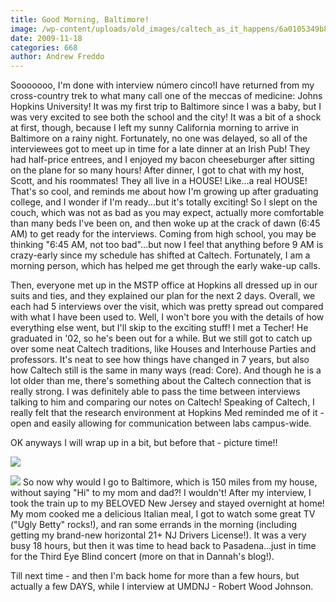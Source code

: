 ```yaml
---
title: Good Morning, Baltimore!
image: /wp-content/uploads/old_images/caltech_as_it_happens/6a0105349b8251970b0120a6b0495e970b.jpg
date: 2009-11-18
categories: 668
author: Andrew Freddo
---
```



Sooooooo, I'm done with interview número cinco!I have returned from my cross-country trek to what many call one of the meccas of medicine: Johns Hopkins University! It was my first trip to Baltimore since I was a baby, but I was very excited to see both the school and the city! It was a bit of a shock at first, though, because I left my sunny California morning to arrive in Baltimore on a rainy night. Fortunately, no one was delayed, so all of the interviewees got to meet up in time for a late dinner at an Irish Pub! They had half-price entrees, and I enjoyed my bacon cheeseburger after sitting on the plane for so many hours!
After dinner, I got to chat with my host, Scott, and his roommates! They all live in a HOUSE! Like...a real HOUSE! That's so cool, and reminds me about how I'm growing up after graduating college, and I wonder if I'm ready...but it's totally exciting! So I slept on the couch, which was not as bad as you may expect, actually more comfortable than many beds I've been on, and then woke up at the crack of dawn (6:45 AM) to get ready for the interviews. Coming from high school, you may be thinking "6:45 AM, not too bad"...but now I feel that anything before 9 AM is crazy-early since my schedule has shifted at Caltech. Fortunately, I am a morning person, which has helped me get through the early wake-up calls.

Then, everyone met up in the MSTP office at Hopkins all dressed up in our suits and ties, and they explained our plan for the next 2 days. Overall, we each had 5 interviews over the visit, which was pretty spread out compared with what I have been used to. Well, I won't bore you with the details of how everything else went, but I'll skip to the exciting stuff!
I met a Techer! He graduated in '02, so he's been out for a while. But we still got to catch up over some neat Caltech traditions, like Houses and Interhouse Parties and professors. It's neat to see how things have changed in 7 years, but also how Caltech still is the same in many ways (read: Core). And though he is a lot older than me, there's something about the Caltech connection that is really strong. I was definitely able to pass the time between interviews talking to him and comparing our notes on Caltech! Speaking of Caltech, I really felt that the research environment at Hopkins Med reminded me of it - open and easily allowing for communication between labs campus-wide.

OK anyways I will wrap up in a bit, but before that - picture time!!

![](/old_images/caltech_as_it_happens/6a0105349b8251970b012875b29dce970c.jpg)

![](/old_images/caltech_as_it_happens/6a0105349b8251970b012875b29ea5970c.jpg)
So now why would I go to Baltimore, which is 150 miles from my house, without saying "Hi" to my mom and dad?! I wouldn't! After my interview, I took the train up to my BELOVED New Jersey and stayed overnight at home! My mom cooked me a delicious Italian meal, I got to watch some great TV ("Ugly Betty" rocks!), and ran some errands in the morning (including getting my brand-new horizontal 21+ NJ Drivers License!). It was a very busy 18 hours, but then it was time to head back to Pasadena...just in time for the Third Eye Blind concert (more on that in Dannah's blog!).

Till next time - and then I'm back home for more than a few hours, but actually a few DAYS, while I interview at UMDNJ - Robert Wood Johnson.

